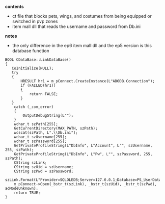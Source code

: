 **contents**
* ct file that blocks pets, wings, and costumes from being equipped or switched in pvp zones
* item mall dll that reads the username and password from Db.ini 

**notes**
* the only difference in the ep6 item mall dll and the ep5 version is this database function

```
BOOL CDataBase::LinkDataBase()
{
   CoInitialize(NULL);
   try
   {
	   HRESULT hr1 = m_pConnect.CreateInstance(L"ADODB.Connection");
	   if (FAILED(hr1))
	   {
		   return FALSE;
	   }
   }
	catch (_com_error)
	{
		OutputDebugString(L"");
	}
	wchar_t szPath[255];
	GetCurrentDirectory(MAX_PATH, szPath);
	wcscat(szPath, L".\\Db.ini");
	wchar_t szUsername[255];
	wchar_t szPassword[255];
	GetPrivateProfileString(L"DbInfo", L"Account", L"", szUsername, 255, szPath);
	GetPrivateProfileString(L"DbInfo", L"Pw", L"", szPassword, 255, szPath);
	CString szLink; 
	CString szUid = szUsername;
	CString szPwd = szPassword;
	szLink.Format(L"Provider=SQLOLEDB;Server=127.0.0.1;Database=PS_UserData;");
	m_pConnect->Open(_bstr_t(szLink), _bstr_t(szUid), _bstr_t(szPwd), adModeUnknown);
	return TRUE;
}
```
